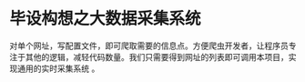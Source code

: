 # 毕设构想之大数据采集系统
对单个网址，写配置文件，即可爬取需要的信息点。方便爬虫开发者，让程序员专注于其他的逻辑，减轻代码数量。我们只需要得到网址的列表即可调用本项目，实现通用的实时采集系统
。
